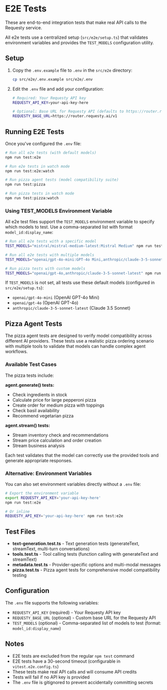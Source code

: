 # E2E Tests

These are end-to-end integration tests that make real API calls to the Requesty service.

All e2e tests use a centralized setup (`src/e2e/setup.ts`) that validates environment variables and provides the `TEST_MODELS` configuration utility.

## Setup

1. Copy the `.env.example` file to `.env` in the `src/e2e` directory:
   ```bash
   cp src/e2e/.env.example src/e2e/.env
   ```

2. Edit the `.env` file and add your configuration:
   ```bash
   # Required: Your Requesty API key
   REQUESTY_API_KEY=your-api-key-here

   # Optional: Base URL for Requesty API (defaults to https://router.requesty.ai/v1)
   REQUESTY_BASE_URL=https://router.requesty.ai/v1
   ```

## Running E2E Tests

Once you've configured the `.env` file:

```bash
# Run all e2e tests (with default models)
npm run test:e2e

# Run e2e tests in watch mode
npm run test:e2e:watch

# Run pizza agent tests (model compatibility suite)
npm run test:pizza

# Run pizza tests in watch mode
npm run test:pizza:watch
```

### Using TEST_MODELS Environment Variable

All e2e test files support the `TEST_MODELS` environment variable to specify which models to test. Use a comma-separated list with format `model_id:display_name`:

```bash
# Run all e2e tests with a specific model
TEST_MODELS="mistral/mistral-medium-latest:Mistral Medium" npm run test:e2e

# Run all e2e tests with multiple models
TEST_MODELS="openai/gpt-4o-mini:GPT-4o Mini,anthropic/claude-3-5-sonnet-latest:Claude 3.5 Sonnet" npm run test:e2e

# Run pizza tests with custom models
TEST_MODELS="openai/gpt-4o,anthropic/claude-3-5-sonnet-latest" npm run test:pizza
```

If `TEST_MODELS` is not set, all tests use these default models (configured in `src/e2e/setup.ts`):
- `openai/gpt-4o-mini` (OpenAI GPT-4o Mini)
- `openai/gpt-4o` (OpenAI GPT-4o)
- `anthropic/claude-3-5-sonnet-latest` (Claude 3.5 Sonnet)

## Pizza Agent Tests

The pizza agent tests are designed to verify model compatibility across different AI providers. These tests use a realistic pizza ordering scenario with multiple tools to validate that models can handle complex agent workflows.

### Available Test Cases

The pizza tests include:

**agent.generate() tests:**
- Check ingredients in stock
- Calculate price for large pepperoni pizza
- Create order for medium pizza with toppings
- Check basil availability
- Recommend vegetarian pizza

**agent.stream() tests:**
- Stream inventory check and recommendations
- Stream price calculation and order creation
- Stream business analysis

Each test validates that the model can correctly use the provided tools and generate appropriate responses.

### Alternative: Environment Variables

You can also set environment variables directly without a `.env` file:

```bash
# Export the environment variable
export REQUESTY_API_KEY='your-api-key-here'
npm run test:e2e

# Or inline
REQUESTY_API_KEY='your-api-key-here' npm run test:e2e
```

## Test Files

- **text-generation.test.ts** - Text generation tests (generateText, streamText, multi-turn conversations)
- **tools.test.ts** - Tool calling tests (function calling with generateText and streamText)
- **metadata.test.ts** - Provider-specific options and multi-modal messages
- **pizza.test.ts** - Pizza agent tests for comprehensive model compatibility testing

## Configuration

The `.env` file supports the following variables:

- `REQUESTY_API_KEY` (required) - Your Requesty API key
- `REQUESTY_BASE_URL` (optional) - Custom base URL for the Requesty API
- `TEST_MODELS` (optional) - Comma-separated list of models to test (format: `model_id:display_name`)

## Notes

- E2E tests are excluded from the regular `npm test` command
- E2E tests have a 30-second timeout (configurable in `vitest.e2e.config.ts`)
- These tests make real API calls and will consume API credits
- Tests will fail if no API key is provided
- The `.env` file is gitignored to prevent accidentally committing secrets
